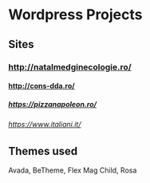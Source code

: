 # Wordpress Projects

## Sites
### http://natalmedginecologie.ro/
#### http://cons-dda.ro/
##### https://pizzanapoleon.ro/
###### https://www.italiani.it/

## Themes used
Avada, BeTheme, Flex Mag Child, Rosa
